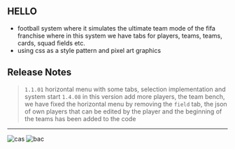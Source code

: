 ## HELLO 
- football system where it simulates the ultimate team mode of the fifa franchise where in this system we have tabs for players, teams, teams, cards, squad fields etc.
- using css as a style pattern and pixel art graphics
## Release Notes

> `1.1.01`
> horizontal menu with some tabs, selection implementation and system start
> `1.4.08`
>in this version add more players, the team bench, we have fixed the horizontal menu by removing the `field` tab, the json of own players that can be edited by the player and the beginning of the teams has been added to the code
 ----
![cas](https://user-images.githubusercontent.com/87165376/148659889-a9b7511a-0541-4314-96a5-b2aa859fbfc3.png)
![bac](https://user-images.githubusercontent.com/87165376/148659891-c6f18b7e-85dc-4a9b-becc-8978c2aa5931.png)
